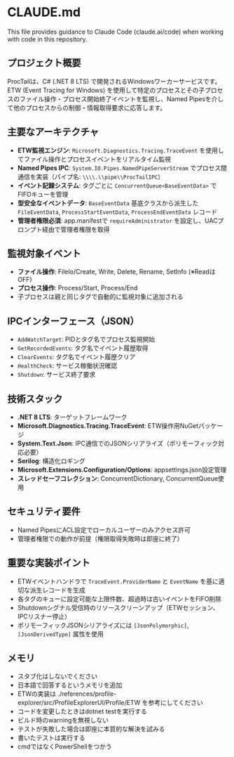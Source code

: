 # CLAUDE.md

This file provides guidance to Claude Code (claude.ai/code) when working with code in this repository.

## プロジェクト概要

ProcTailは、C# (.NET 8 LTS) で開発されるWindowsワーカーサービスです。ETW (Event Tracing for Windows) を使用して特定のプロセスとその子プロセスのファイル操作・プロセス開始終了イベントを監視し、Named Pipesを介して他のプロセスからの制御・情報取得要求に応答します。

## 主要なアーキテクチャ

- **ETW監視エンジン**: `Microsoft.Diagnostics.Tracing.TraceEvent` を使用してファイル操作とプロセスイベントをリアルタイム監視
- **Named Pipes IPC**: `System.IO.Pipes.NamedPipeServerStream` でプロセス間通信を実装（パイプ名: `\\\\.\\pipe\\ProcTailIPC`）
- **イベント記録システム**: タグごとに `ConcurrentQueue<BaseEventData>` でFIFOキューを管理
- **型安全なイベントデータ**: `BaseEventData` 基底クラスから派生した `FileEventData`, `ProcessStartEventData`, `ProcessEndEventData` レコード
- **管理者権限必須**: app.manifestで `requireAdministrator` を設定し、UACプロンプト経由で管理者権限を取得

## 監視対象イベント

- **ファイル操作**: FileIo/Create, Write, Delete, Rename, SetInfo (※ReadはOFF)
- **プロセス操作**: Process/Start, Process/End
- 子プロセスは親と同じタグで自動的に監視対象に追加される

## IPCインターフェース（JSON）

- `AddWatchTarget`: PIDとタグ名でプロセス監視開始
- `GetRecordedEvents`: タグ名でイベント履歴取得  
- `ClearEvents`: タグ名でイベント履歴クリア
- `HealthCheck`: サービス稼働状況確認
- `Shutdown`: サービス終了要求

## 技術スタック

- **.NET 8 LTS**: ターゲットフレームワーク
- **Microsoft.Diagnostics.Tracing.TraceEvent**: ETW操作用NuGetパッケージ
- **System.Text.Json**: IPC通信でのJSONシリアライズ（ポリモーフィック対応必要）
- **Serilog**: 構造化ロギング
- **Microsoft.Extensions.Configuration/Options**: appsettings.json設定管理
- **スレッドセーフコレクション**: ConcurrentDictionary, ConcurrentQueue使用

## セキュリティ要件

- Named PipesにACL設定でローカルユーザーのみアクセス許可
- 管理者権限での動作が前提（権限取得失敗時は即座に終了）

## 重要な実装ポイント

- ETWイベントハンドラで `TraceEvent.ProviderName` と `EventName` を基に適切な派生レコードを生成
- 各タグのキューに設定可能な上限件数、超過時は古いイベントをFIFO削除
- Shutdownシグナル受信時のリソースクリーンアップ（ETWセッション、IPCリスナー停止）
- ポリモーフィックJSONシリアライズには `[JsonPolymorphic]`, `[JsonDerivedType]` 属性を使用

## メモリ

- スタブ化はしないでください
- 日本語で回答するというメモリを追加
- ETWの実装は ./references/profile-explorer/src/ProfileExplorerUI/Profile/ETW を参考にしてください
- コードを変更したときはdotnet testを実行する
- ビルド時のwarningを無視しない
- テストが失敗した場合は即座に本質的な解決を試みる
- 書いたテストは実行する
- cmdではなくPowerShellをつかう